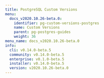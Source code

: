 ```yaml
---
title: PostgreSQL Custom Versions
menu:
  docs_v2020.10.26-beta.0:
    identifier: pg-custom-versions-postgres
    name: Custom Versions
    parent: pg-postgres-guides
    weight: 36
menu_name: docs_v2020.10.26-beta.0
info:
  cli: v0.14.0-beta.5
  community: v0.14.0-beta.5
  enterprise: v0.1.0-beta.5
  installer: v0.14.0-beta.5
  version: v2020.10.26-beta.0
---
```


